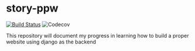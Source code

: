 # story-ppw

[![Build Status](https://travis-ci.org/faisaladisoe/story-ppw.svg?branch=master)](https://travis-ci.org/faisaladisoe/story-ppw) ![Codecov](https://img.shields.io/codecov/c/github/faisaladisoe/story-ppw?logo=django)

This repository will document my progress in learning how to build a proper website using django as the backend
